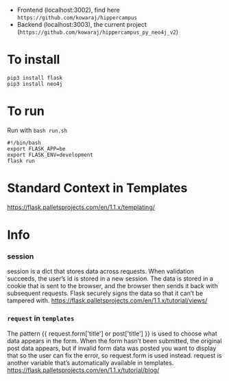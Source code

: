 - Frontend (localhost:3002), find here `https://github.com/kowaraj/hippercampus`
- Backend (localhost:3003), the current project (`https://github.com/kowaraj/hippercampus_py_neo4j_v2`)

# To install 

```
pip3 install flask
pip3 install neo4j
```

# To run

Run with `bash run.sh`

```
#!/bin/bash
export FLASK_APP=be
export FLASK_ENV=development
flask run
```


# Standard Context in Templates
https://flask.palletsprojects.com/en/1.1.x/templating/

# Info

### session

session is a dict that stores data across requests. When validation succeeds, the user’s id is stored in a new session. The data is stored in a cookie that is sent to the browser, and the browser then sends it back with subsequent requests. Flask securely signs the data so that it can’t be tampered with.
https://flask.palletsprojects.com/en/1.1.x/tutorial/views/


### `request` in `templates`
The pattern {{ request.form['title'] or post['title'] }} is used to choose what data appears in the form. When the form hasn’t been submitted, the original post data appears, but if invalid form data was posted you want to display that so the user can fix the error, so request.form is used instead. request is another variable that’s automatically available in templates.
https://flask.palletsprojects.com/en/1.1.x/tutorial/blog/
